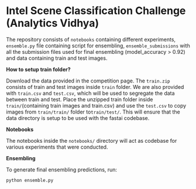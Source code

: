 # Intel Scene Classification Challenge (Analytics Vidhya)

The repository consists of `notebooks` containing different experiments, `ensemble.py` file containing script for ensembling, `ensemble_submissions` with all the submission files used for final ensembling (model_accuracy > 0.92) and data containing train and test images.

**How to setup train folder?**

Download the data provided in the competition page. The `train.zip` consists of train and test images inside `train` folder. We are also provided with `train.csv` and `test.csv`, which will be used to segregate the data between train and test. Place the unzipped train folder inside `train/`(containing train images and train.csv) and use the `test.csv` to copy images from `train/train/` folder to`train/test/`. This will ensure that the data directory is setup to be used with the fastai codebase.

**Notebooks**

The notebooks inside the `notebooks/` directory will act as codebase for various experiments that were conducted.

**Ensembling**

To generate final ensembling predictions, run:
```
python ensemble.py
```
